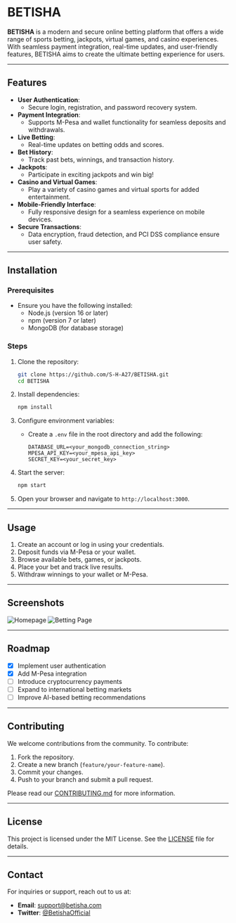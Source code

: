 # BETISHA

**BETISHA** is a modern and secure online betting platform that offers a wide range of sports betting, jackpots, virtual games, and casino experiences. With seamless payment integration, real-time updates, and user-friendly features, BETISHA aims to create the ultimate betting experience for users.

---

## Features

- **User Authentication**:
  - Secure login, registration, and password recovery system.
- **Payment Integration**:
  - Supports M-Pesa and wallet functionality for seamless deposits and withdrawals.
- **Live Betting**:
  - Real-time updates on betting odds and scores.
- **Bet History**:
  - Track past bets, winnings, and transaction history.
- **Jackpots**:
  - Participate in exciting jackpots and win big!
- **Casino and Virtual Games**:
  - Play a variety of casino games and virtual sports for added entertainment.
- **Mobile-Friendly Interface**:
  - Fully responsive design for a seamless experience on mobile devices.
- **Secure Transactions**:
  - Data encryption, fraud detection, and PCI DSS compliance ensure user safety.

---

## Installation

### Prerequisites
- Ensure you have the following installed:
  - Node.js (version 16 or later)
  - npm (version 7 or later)
  - MongoDB (for database storage)

### Steps
1. Clone the repository:
   ```bash
   git clone https://github.com/S-H-A27/BETISHA.git
   cd BETISHA
   ```

2. Install dependencies:
   ```bash
   npm install
   ```

3. Configure environment variables:
   - Create a `.env` file in the root directory and add the following:
     ```env
     DATABASE_URL=<your_mongodb_connection_string>
     MPESA_API_KEY=<your_mpesa_api_key>
     SECRET_KEY=<your_secret_key>
     ```

4. Start the server:
   ```bash
   npm start
   ```

5. Open your browser and navigate to `http://localhost:3000`.

---

## Usage

1. Create an account or log in using your credentials.
2. Deposit funds via M-Pesa or your wallet.
3. Browse available bets, games, or jackpots.
4. Place your bet and track live results.
5. Withdraw winnings to your wallet or M-Pesa.

---

## Screenshots

![Homepage](screenshots/homepage.png)
![Betting Page](screenshots/betting-page.png)

---

## Roadmap

- [x] Implement user authentication
- [x] Add M-Pesa integration
- [ ] Introduce cryptocurrency payments
- [ ] Expand to international betting markets
- [ ] Improve AI-based betting recommendations

---

## Contributing

We welcome contributions from the community. To contribute:
1. Fork the repository.
2. Create a new branch (`feature/your-feature-name`).
3. Commit your changes.
4. Push to your branch and submit a pull request.

Please read our [CONTRIBUTING.md](CONTRIBUTING.md) for more information.

---

## License

This project is licensed under the MIT License. See the [LICENSE](LICENSE) file for details.

---

## Contact

For inquiries or support, reach out to us at:
- **Email**: support@betisha.com
- **Twitter**: [@BetishaOfficial](https://twitter.com/BetishaOfficial)
